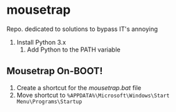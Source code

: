 # mousetrap
Repo. dedicated to solutions to bypass IT's annoying


1. Install Python 3.x
	1.	Add Python to the PATH variable

## Mousetrap On-BOOT!
1. 	Create a shortcut for the _mousetrap.bat_ file
2.	Move shortcut to `%APPDATA%\Microsoft\Windows\Start Menu\Programs\Startup`
